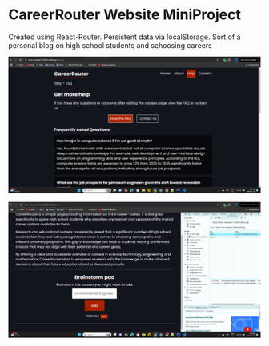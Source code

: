 # CareerRouter Website MiniProject
Created using React-Router. Persistent data via localStorage.
Sort of a personal blog on high school students and schoosing careers

![FAQ](FAQ.png)

![localstorage](LOCALSTORAGE.png)
